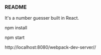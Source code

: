 
### README

It's a number guesser built in React. 

npm install

npm start

http://localhost:8080/webpack-dev-server//
